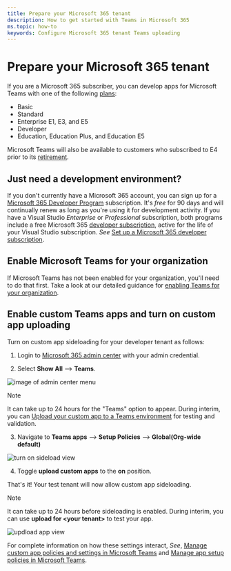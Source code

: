 ```yaml
---
title: Prepare your Microsoft 365 tenant
description: How to get started with Teams in Microsoft 365
ms.topic: how-to
keywords: Configure Microsoft 365 tenant Teams uploading
---
```

# Prepare your Microsoft 365 tenant

If you are a Microsoft 365 subscriber, you can develop apps for Microsoft Teams with one of the following [plans](https://products.office.com/business/compare-more-office-365-for-business-plans):

* Basic
* Standard
* Enterprise E1, E3, and E5
* Developer
* Education, Education Plus, and Education E5

Microsoft Teams will also be available to customers who subscribed to E4 prior to its [retirement](https://support.office.com//article/important-information-for-office-365-enterprise-e4-customers-f9572348-43a2-43fa-a3d8-3b6c9c042147).

## Just need a development environment?

If you don't currently have a Microsoft 365 account, you can sign up for a [Microsoft 365 Developer Program](https://developer.microsoft.com/microsoft-365/dev-program) subscription. It's *free* for 90 days and will continually renew as long as you're using it for development activity. If you have a Visual Studio *Enterprise* or *Professional* subscription, both programs include a free Microsoft 365 [developer subscription](https://aka.ms/MyVisualStudioBenefits), active for the life of your Visual Studio subscription. *See* [Set up a Microsoft 365 developer subscription](https://docs.microsoft.com/office/developer-program/office-365-developer-program-get-started).

## Enable Microsoft Teams for your organization 

If Microsoft Teams has not been enabled for your organization, you'll need to do that first. Take a look at our detailed guidance for [enabling Teams for your organization](/microsoftteams/enable-features-office-365).

## Enable custom Teams apps and turn on custom app uploading

Turn on custom app sideloading for your developer tenant as follows:

1. Login to [Microsoft 365 admin center](https://admin.microsoft.com/Adminportal/Home?source=applauncher#/homepage#/) with your admin credential. 

2. Select **Show All** --> **Teams**. 

![image of admin center menu](~/assets/images/prepare-test-tenant/admin-center.png)

> [!Note] 
> It can take up to 24 hours for the "Teams" option to appear. During interim, you can [Upload your custom app to a Teams environment](/microsoftteams/upload-custom-apps#validate) for testing and validation.

3. Navigate to **Teams apps** --> **Setup Policies** --> **Global(Org-wide default)**  

![turn on sideload view](~/assets/images/prepare-test-tenant/turn-on-sideload.png)

4. Toggle **upload custom apps** to the **on** position.

That's it! Your test tenant will now allow custom app sideloading.

> [!Note] 
> It can take up to 24 hours before sideloading is enabled. During interim, you can use **upload for \<your tenant>** to test your app.

![updload app view](~/assets/images/prepare-test-tenant/upload-for-contoso.png)

For complete information on how these settings interact, *See*, [Manage custom app policies and settings in Microsoft Teams](https://docs.microsoft.com/microsoftteams/teams-custom-app-policies-and-settings) and [Manage app setup policies in Microsoft Teams](https://docs.microsoft.com/microsoftteams/teams-app-setup-policies).
